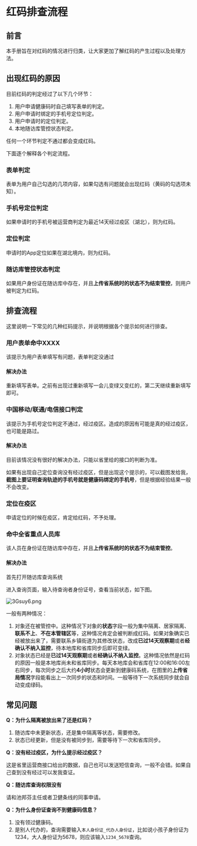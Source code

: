 # 红码排查流程

## 前言

本手册旨在对红码的情况进行归类，让大家更加了解红码的产生过程以及处理方法。

## 出现红码的原因

目前红码的判定经过了以下几个环节：

1. 用户申请健康码时自己填写表单的判定。
2. 用户申请时绑定的手机号定位判定。
3. 用户申请时的定位判定。
4. 本地随访库管控状态判定。

任何一个环节判定不通过都会变成红码。

下面逐个解释各个判定流程。

### 表单判定

表单为用户自己勾选的几项内容，如果勾选有问题就会出现红码（黄码的勾选项未知）。

### 手机号定位判定

如果申请时的手机号被运营商判定为最近14天经过疫区（湖北），则为红码。

### 定位判定

申请时的App定位如果在湖北境内，则为红码。

### 随访库管控状态判定

如果用户身份证在随访库中存在，并且**上传省系统时的状态不为结束管控**，则用户被判定为红码。

## 排查流程

这里说明一下常见的几种红码提示，并说明根据各个提示如何进行排查。

### 用户表单命中XXXX

该提示为用户表单填写有问题，表单判定没通过

#### 解决办法

重新填写表单。之前有出现过重新填写一会儿变绿又变红的，第二天继续重新填写即可。

### 中国移动/联通/电信接口判定

该提示为手机号定位判定不通过，经过疫区。造成的原因有可能是真的经过疫区，也可能是路过。

#### 解决办法

目前该情况没有很好的解决办法，只能以省里给的接口的判断为准。

如果有出现自己定位查询没有经过疫区，但是出现这个提示的，可以截图发给我，**截图上要证明查询轨迹的手机号就是健康码绑定的手机号**，但是根据经验结果一般不会改变。

### 定位在疫区

申请定位的时候在疫区，肯定给红码，不予处理。

### 命中全省重点人员库

该人员在身份证在随访库中存在，并且**上传省系统时的状态不为结束管控**。

#### 解决办法

首先打开随访库查询系统

进入查询页面，输入待查询者身份证号，查看当前状态，如下图。

![3Gsuy6.png](https://s2.ax1x.com/2020/02/24/3Gsuy6.png)

一般有两种情况：

1. 对象还在被管控中。这种情况下对象的**状态**字段一般为集中隔离、居家隔离、**联系不上**、**不在本管辖区**等，这种情况肯定会被判断成红码。如果对象确实已经被放出来了，需要联系乡镇街道为其修改状态，改成**已过14天观察期**或者**经确认不纳入监控**，待本地库和省库同步后即可变绿。
2. 对象状态已经是**已过14天观察期**或者**经确认不纳入监控**。这种情况依然是红码的原因一般是本地库尚未和省库同步。每天本地库会和省库在12:00和16:00左右同步，每次同步之后大约**4小时**状态会更新到健康码系统，在图里的**上传省局情况**字段能看出上一次同步的状态和时间。一般等待下一次系统同步就会自动变成绿码。

## 常见问题

**Q：为什么隔离被放出来了还是红码？**

1. 随访库中未更新状态，还是集中隔离等状态，需要修改。
2. 状态已经更新，但是没有被同步到，需要等待下一次和省库同步。

**Q：没有经过疫区，为什么提示经过疫区？**

这是省里运营商接口给出的数据，自己也可以发送短信查询，一般不会错。如果自己查到没有经过可以发我查证。

**Q：随访库查询权限没有**

请和池邦芬主任或者卫健条线的同事申请。

**Q：为什么身份证查询不到健康码信息？**

1. 没有领过健康码。
2. 是别人代办的，查询需要输入`本人身份证_代办人身份证`，比如说小孩子身份证为1234，大人身份证为5678，则应该输入`1234_5678`查询。